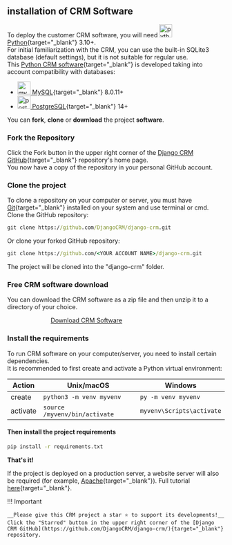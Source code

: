 ## installation of CRM Software 

To deploy the customer CRM software, you will need
[<img src="../icons/python-logo.svg" alt="python logo" width="30" height="30"> Python](https://www.python.org/){target="_blank"} 3.10+.  
For initial familiarization with the CRM, you can use the built-in SQLite3 database (default settings),
but it is not suitable for regular use.  
This [Python CRM software](https://github.com/DjangoCRM/django-crm/){target="_blank"} is developed taking into account compatibility with databases:

- [<img src="../icons/mysql_logo.svg" alt="mysql logo" width="30" height="30"> MySQL](https://www.mysql.com/){target="_blank"} 8.0.11+
- [<img src="../icons/postgresql_logo.svg" alt="postgresql logo" width="30" height="30"> PostgreSQL](https://www.postgresql.org){target="_blank"} 14+

You can __fork__, __clone__ or __download__ the project __software__.

### Fork the Repository

Click the Fork button in the upper right corner of the [Django CRM GitHub](https://github.com/DjangoCRM/django-crm/){target="_blank"} repository's home page.  
You now have a copy of the repository in your personal GitHub account.

### Clone the project

To clone a repository on your computer or server, you must have [Git](https://git-scm.com/downloads){target="_blank"} installed on your system and use terminal or cmd.  
Clone the GitHub repository:

```cmd
git clone https://github.com/DjangoCRM/django-crm.git
```

Or clone your forked GitHub repository:

```cmd
git clone https://github.com/<YOUR ACCOUNT NAME>/django-crm.git
```

The project will be cloned into the "django-crm" folder.

### Free CRM software download

You can download the CRM software as a zip file and then unzip it to a directory of your choice.

<a class="btn button" href="https://github.com/DjangoCRM/django-crm/archive/refs/heads/main.zip" style="margin-left: 20%">Download CRM Software</a>

### Install the requirements

To run CRM software on your computer/server, you need to install certain dependencies.  
It is recommended to first create and activate a Python virtual environment:

| Action   | Unix/macOS                    | Windows                   |
|----------|-------------------------------|---------------------------|
| create   | `python3 -m venv myvenv`      | `py -m venv myvenv`       |
| activate | `source /myvenv/bin/activate` | `myvenv\Scripts\activate` |

#### Then install the project requirements

```cmd
pip install -r requirements.txt
```

__That's it!__

If the project is deployed on a production server, a website server will also be required
(for example, [Apache](https://httpd.apache.org/){target="_blank"}). Full tutorial [here](https://docs.djangoproject.com/en/dev/topics/install/){target="_blank"}.

!!! Important

    __Please give this CRM project a star ⭐️ to support its developments!__  
    Click the "Starred" button in the upper right corner of the [Django CRM GitHub](https://github.com/DjangoCRM/django-crm/){target="_blank"} repository.  
